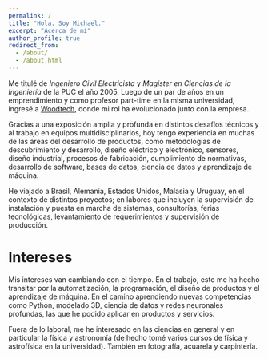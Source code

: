 ```yaml
---
permalink: /
title: "Hola. Soy Michael."
excerpt: "Acerca de mí"
author_profile: true
redirect_from: 
  - /about/
  - /about.html
---
```


Me titulé de _Ingeniero Civil Electricista_ y _Magister en Ciencias de la Ingeniería_ de la PUC el año 2005. Luego de un par de años en un emprendimiento y como profesor part-time en la misma universidad, ingresé a [Woodtech](https://www.woodtechms.com), donde mi rol ha evolucionado junto con la empresa.

Gracias a una exposición amplia y profunda en distintos desafíos técnicos y al trabajo en equipos multidisciplinarios, hoy tengo experiencia en muchas de las áreas del desarrollo de productos, como metodologías de descubrimiento y desarrollo, diseño eléctrico y electrónico, sensores, diseño industrial, procesos de fabricación, cumplimiento de normativas, desarrollo de software, bases de datos, ciencia de datos y aprendizaje de máquina.

He viajado a Brasil, Alemania, Estados Unidos, Malasia y Uruguay, en el contexto de distintos proyectos; en labores que incluyen la supervisión de instalación y puesta en marcha de sistemas, consultorías, ferias tecnológicas, levantamiento de requerimientos y supervisión de producción.

Intereses
======
Mis intereses van cambiando con el tiempo. En el trabajo, esto me ha hecho transitar por la automatización, la programación, el diseño de productos y el aprendizaje de máquina. En el camino aprendiendo nuevas competencias como Python, modelado 3D, ciencia de datos y redes neuronales profundas, las que he podido aplicar en productos y servicios.

Fuera de lo laboral, me he interesado en las ciencias en general y en particular la física y astronomía (de hecho tomé varios cursos de física y astrofísica en la universidad). También en fotografía, acuarela y carpintería.

